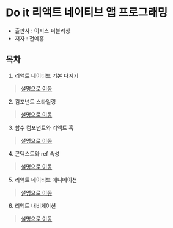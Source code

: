 # Do it 리액트 네이티브 앱 프로그래밍

- 출판사 : 이지스 퍼블리싱
- 저자 : 전예홍

## 목차

1. 리액트 네이티브 기본 다지기

> [설명으로 이동](./ch02_basic/README.md)

2. 컴포넌트 스타일링

> [설명으로 이동](./ch03_style/README.md)

3. 함수 컴포넌트와 리액트 훅

> [설명으로 이동](./ch04_hook/README.md)

4. 콘텍스트와 ref 속성

> [설명으로 이동](./ch05_context_ref/README.md)

5. 리액트 네이티브 애니메이션

> [설명으로 이동](./ch06_animation/README.md)

6. 리액트 내비게이션

> [설명으로 이동](./ch07_Navigation/README.md)
